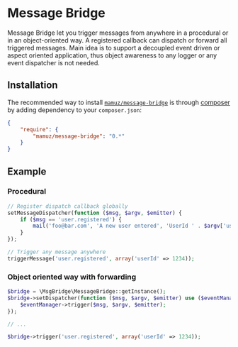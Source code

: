Message Bridge
=================

Message Bridge let you trigger messages from anywhere in a procedural or in an object-oriented way.
A registered callback can dispatch or forward all triggered messages.
Main idea is to support a decoupled event driven or aspect oriented application, thus object awareness to any
logger or any event dispatcher is not needed.

## Installation

The recommended way to install
[`mamuz/message-bridge`](https://packagist.org/packages/mamuz/message-bridge) is through
[composer](http://getcomposer.org/) by adding dependency to your `composer.json`:

```json
{
    "require": {
        "mamuz/message-bridge": "0.*"
    }
}
```

## Example

### Procedural

```php
// Register dispatch callback globally
setMessageDispatcher(function ($msg, $argv, $emitter) {
    if ($msg == 'user.registered') {
        mail('foo@bar.com', 'A new user entered', 'UserId ' . $argv['userId']);
    }
});

// Trigger any message anywhere
triggerMessage('user.registered', array('userId' => 1234));
```

### Object oriented way with forwarding

```php
$bridge = \MsgBridge\MessageBridge::getInstance();
$bridge->setDispatcher(function ($msg, $argv, $emitter) use ($eventManager) {
    $eventManager->trigger($msg, $argv, $emitter);
});

// ...

$bridge->trigger('user.registered', array('userId' => 1234));
```
